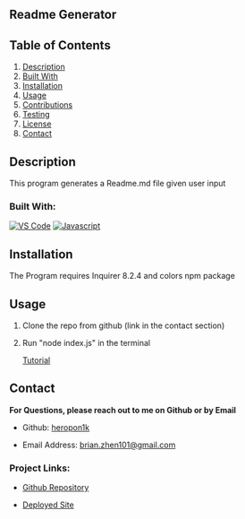   
  ## Readme Generator
  ## Table of Contents
<ol>
<li>
<a href="#description"> Description </a>
</li>
<li> <a href="#built-with"> Built With </a>
</li>
<li><a href="#installation"> Installation </a>
</li>
<li>
<a href="#usage"> Usage </a>
</li>
<li><a href="#contributions"> Contributions </a>
</li>
<li>
<a href="#testing"> Testing </a>
</li>
<li>
<a href="#license"> License </a>
</li>
<li>
<a href="#contact"> Contact </a>
</li> 
</ol>

## Description 
 
  This program generates a Readme.md file given user input
 

### Built With: 

  [![VS Code](https://img.shields.io/badge/IDE-VSCode-0000ff?style=plastic&logo=VisualStudioCode&logoWidth=10)](https://code.visualstudio.com/docs)
  [![Javascript](https://img.shields.io/badge/Language-JavaScript-ff0000?style=plastic&logo=JavaScript&logoWidth=10)](https://javascript.info/)

## Installation 
 
   The Program requires Inquirer 8.2.4 and colors npm package

## Usage 


1. Clone the repo from github (link in the contact section) 
2. Run "node index.js" in the terminal

   [Tutorial](./assets/Untitled%20Video%20July%2024,%202024%205_26%20PM.webm)


## Contact 
 
**For Questions, please reach out to me on Github or by Email** 

  - Github: 
   [heropon1k](https://github.com/heropon1k)

  - Email Address: 
  [brian.zhen101@gmail.com](mailto:brian.zhen101@gmail.com)

  ### Project Links: 

 - [Github Repository](https://github.com/heropon1k/Readme-Generator)

 - [Deployed Site](test)
